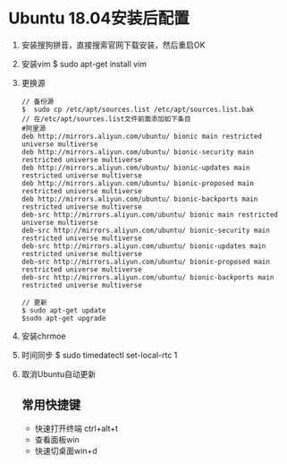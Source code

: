# Ubuntu 18.04安装后配置

1. 安装搜狗拼音，直接搜索官网下载安装，然后重启OK

2. 安装vim   $ sudo apt-get install vim

3. 更换源

   ```
   // 备份源
   $  sudo cp /etc/apt/sources.list /etc/apt/sources.list.bak
   // 在/etc/apt/sources.list文件前面添加如下条目
   #阿里源
   deb http://mirrors.aliyun.com/ubuntu/ bionic main restricted universe multiverse
   deb http://mirrors.aliyun.com/ubuntu/ bionic-security main restricted universe multiverse
   deb http://mirrors.aliyun.com/ubuntu/ bionic-updates main restricted universe multiverse
   deb http://mirrors.aliyun.com/ubuntu/ bionic-proposed main restricted universe multiverse
   deb http://mirrors.aliyun.com/ubuntu/ bionic-backports main restricted universe multiverse
   deb-src http://mirrors.aliyun.com/ubuntu/ bionic main restricted universe multiverse
   deb-src http://mirrors.aliyun.com/ubuntu/ bionic-security main restricted universe multiverse
   deb-src http://mirrors.aliyun.com/ubuntu/ bionic-updates main restricted universe multiverse
   deb-src http://mirrors.aliyun.com/ubuntu/ bionic-proposed main restricted universe multiverse
   deb-src http://mirrors.aliyun.com/ubuntu/ bionic-backports main restricted universe multiverse
   
   // 更新
   $ sudo apt-get update 
   $sudo apt-get upgrade
   
   ```

   

4. 安装chrmoe

5. 时间同步 $ sudo timedatectl set-local-rtc 1

6. 取消Ubuntu自动更新

   

   ## 常用快捷键

   - 快速打开终端 ctrl+alt+t
   - 查看面板win
   - 快速切桌面win+d

   
